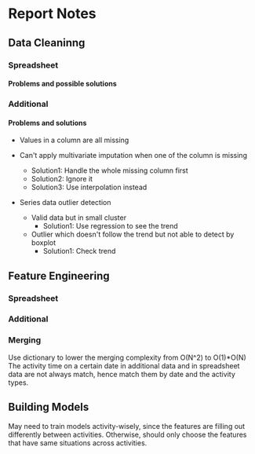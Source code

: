 # Report Notes

## Data Cleaninng

### Spreadsheet
#### Problems and possible solutions


### Additional
#### Problems and solutions
- Values in a column are all missing
- Can't apply multivariate imputation when one of the column is missing
    - Solution1: Handle the whole missing column first
    - Solution2: Ignore it
    - Solution3: Use interpolation instead
    
- Series data outlier detection
    - Valid data but in small cluster
        - Solution1: Use regression to see the trend
    - Outlier which doesn't follow the trend but not able to detect by boxplot
        - Solution1: Check trend
    
    
## Feature Engineering
### Spreadsheet
### Additional 

### Merging
Use dictionary to lower the merging complexity from O(N^2) to O(1)*O(N)
The activity time on a certain date in additional data and in spreadsheet data
are not always match, hence match them by date and the activity types.


## Building Models
May need to train models activity-wisely, since the features are filling out differently between activities.
Otherwise, should only choose the features that have same situations across activities.
